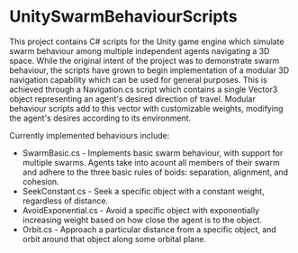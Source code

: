 # UnitySwarmBehaviourScripts
This project contains C# scripts for the Unity game engine which simulate swarm behaviour among multiple independent agents navigating a 3D space. While the original intent of the project was to demonstrate swarm behaviour, the scripts have grown to begin implementation of a modular 3D navigation capability which can be used for general purposes. This is achieved through a Navigation.cs script which contains a single Vector3 object representing an agent's desired direction of travel. Modular behaviour scripts add to this vector with customizable weights, modifying the agent's desires according to its environment.

Currently implemented behaviours include:
* SwarmBasic.cs - Implements basic swarm behaviour, with support for multiple swarms. Agents take into acount all members of their swarm and adhere to the three basic rules of boids: separation, alignment, and cohesion.
* SeekConstant.cs - Seek a specific object with a constant weight, regardless of distance.
* AvoidExponential.cs - Avoid a specific object with exponentially increasing weight based on how close the agent is to the object.
* Orbit.cs - Approach a particular distance from a specific object, and orbit around that object along some orbital plane.
